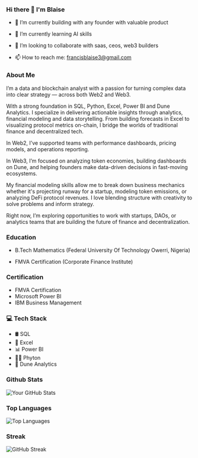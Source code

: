 ### Hi there 👋 I'm Blaise 


- 🔭 I’m currently building with any founder with valuable product
  
- 🌱 I’m currently learning AI skills
  
- 👯 I’m looking to collaborate with saas, ceos, web3 builders
  
- 📫 How to reach me: francisblaise3@gmail.com


### About Me
I’m a data and blockchain analyst with a passion for turning complex data into clear strategy — across both Web2 and Web3.

With a strong foundation in SQL, Python, Excel, Power BI  and Dune Analytics. I specialize in delivering actionable insights through analytics, financial modeling and data storytelling. From building forecasts in Excel to visualizing protocol metrics on-chain, I bridge the worlds of traditional finance and decentralized tech.

In Web2, I’ve supported teams with performance dashboards, pricing models, and operations reporting. 

In Web3, I’m focused on analyzing token economies, building dashboards on Dune, and helping founders make data-driven decisions in fast-moving ecosystems.

My financial modeling skills allow me to break down business mechanics whether it's projecting runway for a startup, modeling token emissions, or analyzing DeFi protocol revenues. I love blending structure with creativity to solve problems and inform strategy.

Right now, I’m exploring opportunities to work with startups, DAOs, or analytics teams that are building the future of finance and decentralization.


### Education 
- B.Tech Mathematics (Federal University Of Technology Owerri, Nigeria)

- FMVA Certification (Corporate Finance Institute)

### Certification 

- FMVA Certification
- Microsoft Power BI
- IBM Business Management 
  

### 💻 Tech Stack 
- 🛢️ SQL
- 📝 Excel
- 📊 Power BI
- 🧑‍💻 Phyton
- 🔗 Dune Analytics

### Github Stats

![Your GitHub Stats](https://github-readme-stats.vercel.app/api?username=FrancisBlaise&show_icons=true&theme=radical)


### Top Languages 

![Top Languages](https://github-readme-stats.vercel.app/api/top-langs/?username=FRANCISBLAISE&layout=compact&theme=radical)


### Streak

![GitHub Streak](https://github-readme-streak-stats.herokuapp.com/?user=FrancisBlaise&theme=radical)
